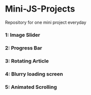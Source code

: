# Mini-JS-Projects
Repository for one mini project everyday
### 1: Image Slider
### 2: Progress Bar
### 3: Rotating Article
### 4: Blurry loading screen
### 5: Animated Scrolling
